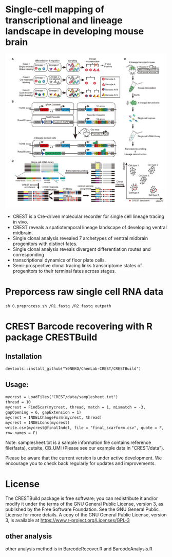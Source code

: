 # Single-cell mapping of transcriptional and lineage landscape in developing mouse brain

![image](https://github.com/Y0NEKO/ChenLab-CREST/blob/main/figure1.jpg)

* CREST is a Cre-driven molecular recorder for single cell lineage tracing in vivo.  
* CREST reveals a spatiotemporal lineage landscape of developing ventral midbrain.  
* Single clonal analysis revealed 7 archetypes of ventral midbrain progenitors with
distinct fates.  
* Single clonal analysis reveals divergent differentiation routes and corresponding
* transcriptional dynamics of floor plate cells.  
* Semi-prospective clonal tracing links transcriptome states of progenitors to their
terminal fates across stages.  

# Preporcess raw single cell RNA data
```
sh 0.preprocess.sh /R1.fastq /R2.fastq outpath  
```

# CREST Barcode recovering with R package CRESTBuild
## Installation
```
devtools::install_github("Y0NEKO/ChenLab-CREST/CRESTBuild")
```
## Usage:
```
mycrest = LoadFiles("CREST/data/samplesheet.txt")
thread = 10
mycrest = FindScar(mycrest, thread, match = 1, mismatch = -3, gapOpening = 6, gapExtension = 1)
mycrest = INDELChangeForm(mycrest, thread)
mycrest = INDELCons(mycrest)
write.csv(mycrest@finalIndel, file = "final_scarform.csv", quote = F, row.names = F)
```

Note: samplesheet.txt is a sample information file contains:reference file(fasta), cutsite, CB_UMI
(Please see our example data in "CREST/data").

Please be aware that the current version is under active development. We encourage you to check back regularly for updates and improvements. 

# License
The CRESTBuild package is free software; you can redistribute it and/or modify it under the terms of the GNU General Public License, version 3, as published by the Free Software Foundation.
See the GNU General Public License for more details.
A copy of the GNU General Public License, version 3, is available at https://www.r-project.org/Licenses/GPL-3

## other analysis
other analysis method is in BarcodeRecover.R and BarcodeAnalysis.R
